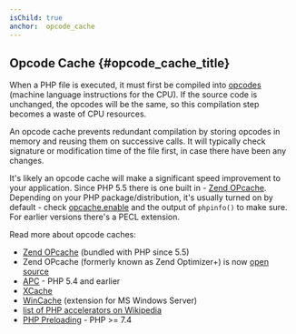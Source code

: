 ```yaml
---
isChild: true
anchor:  opcode_cache
---
```


## Opcode Cache {#opcode_cache_title}

When a PHP file is executed, it must first be compiled into [opcodes](https://php-legacy-docs.zend.com/manual/php4/en/internals2.opcodes) (machine language instructions for the CPU). If the source code is unchanged, the opcodes will be the same, so this compilation step becomes a waste of CPU resources.

An opcode cache prevents redundant compilation by storing opcodes in memory and reusing them on successive calls. It will typically check signature or modification time of the file first, in case there have been any changes.

It's likely an opcode cache will make a significant speed improvement to your application.  Since PHP 5.5 there is one built in - [Zend OPcache][opcache-book]. Depending on your PHP package/distribution, it's usually turned on by default - check [opcache.enable](https://secure.php.net/manual/opcache.configuration.php#ini.opcache.enable) and the output of `phpinfo()` to make sure. For earlier versions there's a PECL extension.

Read more about opcode caches:

* [Zend OPcache][opcache-book] (bundled with PHP since 5.5)
* Zend OPcache (formerly known as Zend Optimizer+) is now [open source][Zend Optimizer+]
* [APC] - PHP 5.4 and earlier
* [XCache]
* [WinCache] (extension for MS Windows Server)
* [list of PHP accelerators on Wikipedia][PHP_accelerators]
* [PHP Preloading] - PHP >= 7.4


[opcache-book]: https://secure.php.net/book.opcache
[APC]: https://www.php.net/book.apcu
[XCache]: https://xcache.lighttpd.net/
[Zend Optimizer+]: https://github.com/zendtech/ZendOptimizerPlus
[WinCache]: https://www.iis.net/downloads/microsoft/wincache-extension
[PHP_accelerators]: https://wikipedia.org/wiki/List_of_PHP_accelerators
[PHP Preloading]: https://www.php.net/opcache.preloading
